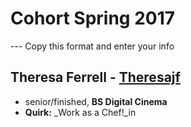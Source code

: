 # Cohort Spring 2017

--- Copy this format and enter your info
## **Theresa Ferrell** - [Theresajf](https://github.com/theresajf)
- senior/finished, **BS Digital Cinema**
- **Quirk:** _Work as a Chef!_in